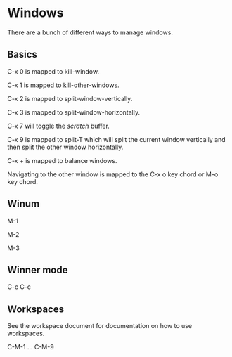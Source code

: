 # Windows
There are a bunch of different ways to manage windows.

## Basics

C-x 0 is mapped to kill-window.

C-x 1 is mapped to kill-other-windows.

C-x 2 is mapped to split-window-vertically.

C-x 3 is mapped to split-window-horizontally.

C-x 7 will toggle the *scratch* buffer.

C-x 9 is mapped to split-T which will split the current window
vertically and then split the other window horizontally.

C-x + is mapped to balance windows.

Navigating to the other window is mapped to the C-x o key chord or M-o
key chord.

## Winum
M-1

M-2

M-3

## Winner mode
C-c <left arrow>
C-c <right arrow>

## Workspaces
See the workspace document for documentation on how to use workspaces.

C-M-1
...
C-M-9


